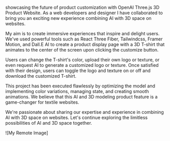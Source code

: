 showcasing the future of product customization with OpenAI Three.js 3D Product Website. As a web developers and designer I have collaborated to bring you an exciting new experience combining AI with 3D space on websites.

My aim is to create immersive experiences that inspire and delight users. We've used powerful tools such as React Three Fiber, Tailwindcss, Framer Motion, and Dall.E AI to create a product display page with a 3D T-shirt that animates to the center of the screen upon clicking the customize button.

Users can change the T-shirt's color, upload their own logo or texture, or even request AI to generate a customized logo or texture. Once satisfied with their design, users can toggle the logo and texture on or off and download the customized T-shirt.

This project has been executed flawlessly by optimizing the model and implementing color variations, managing state, and creating smooth animations. We believe that this AI and 3D modeling product feature is a game-changer for textile websites.

We're passionate about sharing our expertise and experience in combining AI with 3D space on websites. Let's continue exploring the limitless possibilities of AI and 3D space together.

![My Remote Image]

